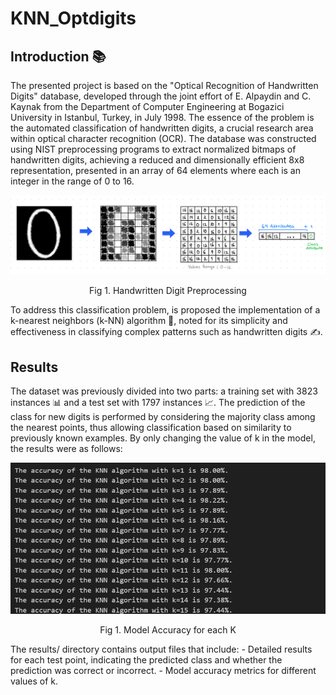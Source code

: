 ﻿# KNN_Optdigits

## Introduction 📚

The presented project is based on the "Optical Recognition of Handwritten Digits" database, developed through the joint effort of E. Alpaydin and C. Kaynak from the Department of Computer Engineering at Bogazici University in Istanbul, Turkey, in July 1998. The essence of the problem is the automated classification of handwritten digits, a crucial research area within optical character recognition (OCR). The database was constructed using NIST preprocessing programs to extract normalized bitmaps of handwritten digits, achieving a reduced and dimensionally efficient 8x8 representation, presented in an array of 64 elements where each is an integer in the range of 0 to 16.

![Handwritten Digit Preprocessing](images/preprocessing.png)
<p align="center">Fig 1. Handwritten Digit Preprocessing</p>

To address this classification problem, is proposed the implementation of a k-nearest neighbors (k-NN) algorithm 🤖, noted for its simplicity and effectiveness in classifying complex patterns such as handwritten digits ✍️. 

## Results
The dataset was previously divided into two parts: a training set with 3823 instances 📊 and a test set with 1797 instances 📈. The prediction of the class for new digits is performed by considering the majority class among the nearest points, thus allowing classification based on similarity to previously known examples. By only changing the value of k in the model, the results were as follows:

![Handwritten Digit Preprocessing](images/accuracy.png)
<p align="center">Fig 1. Model Accuracy for each K</p>

The results/ directory contains output files that include:
    - Detailed results for each test point, indicating the predicted class and whether the prediction was correct or incorrect.
    - Model accuracy metrics for different values of k.
